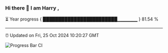 ### Hi there 👋 I am Harry , 

⏳ Year progress { ████████████████████████▁▁▁▁▁▁ } 81.54 %

---

⏰ Updated on Fri, 25 Oct 2024 10:20:27 GMT

![Progress Bar CI](https://github.com/duykhang68/duykhang68/workflows/Progress%20Bar%20CI/badge.svg)
